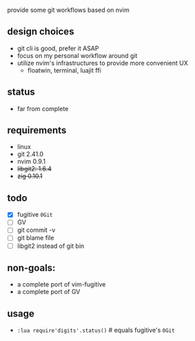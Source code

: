 provide some git workflows based on nvim

## design choices
* git cli is good, prefer it ASAP
* focus on my personal workflow around git
* utilize nvim's infrastructures to provide more convenient UX
    * floatwin, terminal, luajit ffi

## status
* far from complete

## requirements
* linux
* git 2.41.0
* nvim 0.9.1
* ~~libgit2: 1.6.4~~
* ~~zig 0.10.1~~

## todo
* [x] fugitive `0Git` 
* [ ] GV
* [ ] git commit -v
* [ ] git blame file
* [ ] libgit2 instead of git bin

## non-goals:
* a complete port of vim-fugitive
* a complete port of GV

## usage
* `:lua require'digits'.status()` # equals fugitive's `0Git`
